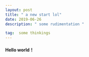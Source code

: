 ```yaml
---
layout: post
title: " a new start lol"
date: 2019-06-26 
description: " some rudimentation "

tag:  some thinkings
---
```


#### Hello world！

